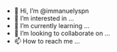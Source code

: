 - 👋 Hi, I’m @immanuelyspn
- 👀 I’m interested in ...
- 🌱 I’m currently learning ...
- 💞️ I’m looking to collaborate on ...
- 📫 How to reach me ...



<!---
immanuelyspn/immanuelyspn is a ✨ special ✨ repository because its `README.md` (this file) appears on your GitHub profile.
You can click the Preview link to take a look at your changes.
--->
